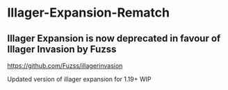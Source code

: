 # Illager-Expansion-Rematch

## Illager Expansion is now deprecated in favour of Illager Invasion by Fuzss
https://github.com/Fuzss/illagerinvasion

Updated version of illager expansion for 1.19+ WIP


